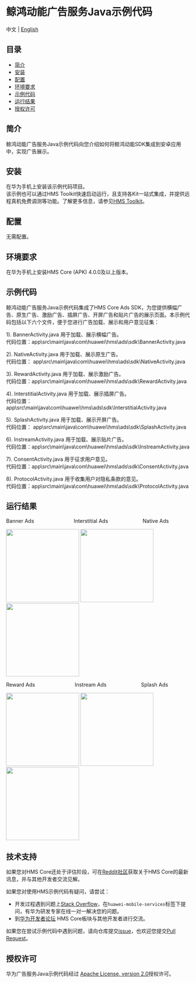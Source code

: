 ﻿# 鲸鸿动能广告服务Java示例代码
中文 | [English](https://github.com/HMS-Core/hms-ads-demo-java/blob/master/README.md)
## 目录

 * [简介](#简介)
 * [安装](#安装)
 * [配置](#配置)
 * [环境要求](#环境要求)
 * [示例代码](#示例代码)
 * [运行结果](#运行结果)
 * [授权许可](#授权许可)


## 简介
鲸鸿动能广告服务Java示例代码向您介绍如何将鲸鸿动能SDK集成到安卓应用中，实现广告展示。

## 安装
在华为手机上安装该示例代码项目。
<br>该示例也可以通过HMS Toolkit快速启动运行，且支持各Kit一站式集成，并提供远程真机免费调测等功能。了解更多信息，请参见[HMS Toolkit](https://developer.huawei.com/consumer/cn/doc/development/Tools-Guides/getting-started-0000001077381096?ha_source=hms1)。</br>

## 配置
无需配置。

## 环境要求
在华为手机上安装HMS Core (APK) 4.0.0及以上版本。

## 示例代码
鲸鸿动能广告服务Java示例代码集成了HMS Core Ads SDK，为您提供横幅广告、原生广告、激励广告、插屏广告、开屏广告和贴片广告的展示页面。本示例代码包括以下六个文件，便于您进行广告加载、展示和用户意见征集：

1). BannerActivity.java
用于加载、展示横幅广告。
<br>代码位置：app\src\main\java\com\huawei\hms\ads\sdk\BannerActivity.java</br>
    
2). NativeActivity.java
用于加载、展示原生广告。
<br>代码位置： app\src\main\java\com\huawei\hms\ads\sdk\NativeActivity.java</br>
    
3). RewardActivity.java
用于加载、展示激励广告。
<br>代码位置：app\src\main\java\com\huawei\hms\ads\sdk\RewardActivity.java</br>
	
4). InterstitialActivity.java
用于加载、展示插屏广告。
<br>代码位置： app\src\main\java\com\huawei\hms\ads\sdk\InterstitialActivity.java</br>
	
5). SplashActivity.java
用于加载、展示开屏广告。
<br>代码位置： app\src\main\java\com\huawei\hms\ads\sdk\SplashActivity.java</br>

6). InstreamActivity.java
用于加载、展示贴片广告。
<br>代码位置：app\src\main\java\com\huawei\hms\ads\sdk\InstreamActivity.java</br>
	
7). ConsentActivity.java
用于征求用户意见。
<br>代码位置：app\src\main\java\com\huawei\hms\ads\sdk\ConsentActivity.java</br>
    
8). ProtocolActivity.java
用于收集用户对隐私条款的意见。
<br>代码位置：app\src\main\java\com\huawei\hms\ads\sdk\ProtocolActivity.java</br>


## 运行结果
Banner Ads&emsp;&emsp;&emsp;&emsp;&emsp;&emsp;&emsp;&ensp; Interstitial Ads&emsp;&emsp;&emsp;&emsp;&emsp;&emsp;&ensp; Native Ads

 <img src="result/Banner.gif" width=200>  <img src="/result/Interstitial.gif" width=200>  <img src="result/Native.gif" width=200>

Reward Ads&emsp;&emsp;&emsp;&emsp;&emsp;&emsp;&emsp;&ensp; Instream Ads&emsp;&emsp;&emsp;&emsp;&emsp;&emsp;&ensp; Splash Ads

<img src="result/Reward.gif" width=200>  <img src="result/Roll.gif" width=200>  <img src="result/Splash.gif" width=200>

## 技术支持
如果您对HMS Core还处于评估阶段，可在[Reddit社区](https://www.reddit.com/r/HuaweiDevelopers/)获取关于HMS Core的最新讯息，并与其他开发者交流见解。

如果您对使用HMS示例代码有疑问，请尝试：
- 开发过程遇到问题上[Stack Overflow](https://stackoverflow.com/questions/tagged/huawei-mobile-services?tab=Votes)，在`huawei-mobile-services`标签下提问，有华为研发专家在线一对一解决您的问题。
- 到[华为开发者论坛](https://forums.developer.huawei.com/forumPortal/en/home?fid=0101187876626530001?ha_source=hms1) HMS Core板块与其他开发者进行交流。

如果您在尝试示例代码中遇到问题，请向仓库提交[issue](https://github.com/HMS-Core/hms-ads-demo-java/issues)，也欢迎您提交[Pull Request](https://github.com/HMS-Core/hms-ads-demo-java/pulls)。

##  授权许可
华为广告服务Java示例代码经过 [Apache License, version 2.0](http://www.apache.org/licenses/LICENSE-2.0)授权许可。

